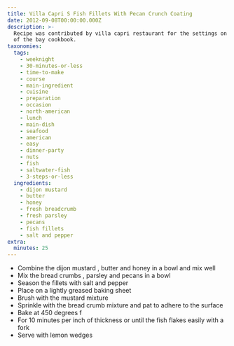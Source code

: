```yaml
---
title: Villa Capri S Fish Fillets With Pecan Crunch Coating
date: 2012-09-08T00:00:00.000Z
description: >-
  Recipe was contributed by villa capri restaurant for the settings on the dock
  of the bay cookbook.
taxonomies:
  tags:
    - weeknight
    - 30-minutes-or-less
    - time-to-make
    - course
    - main-ingredient
    - cuisine
    - preparation
    - occasion
    - north-american
    - lunch
    - main-dish
    - seafood
    - american
    - easy
    - dinner-party
    - nuts
    - fish
    - saltwater-fish
    - 3-steps-or-less
  ingredients:
    - dijon mustard
    - butter
    - honey
    - fresh breadcrumb
    - fresh parsley
    - pecans
    - fish fillets
    - salt and pepper
extra:
  minutes: 25
---
```

 - Combine the dijon mustard , butter and honey in a bowl and mix well
 - Mix the bread crumbs , parsley and pecans in a bowl
 - Season the fillets with salt and pepper
 - Place on a lightly greased baking sheet
 - Brush with the mustard mixture
 - Sprinkle with the bread crumb mixture and pat to adhere to the surface
 - Bake at 450 degrees f
 - For 10 minutes per inch of thickness or until the fish flakes easily with a fork
 - Serve with lemon wedges
